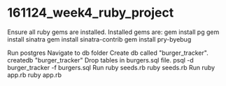 # 161124_week4_ruby_project

Ensure all ruby gems are installed. Installed gems are:
	gem install pg
	gem install sinatra
	gem install sinatra-contrib
	gem install pry-byebug
	
Run postgres
Navigate to db folder
Create db called "burger_tracker".    createdb "burger_tracker"
Drop tables in burgers.sql file.    psql -d burger_tracker -f burgers.sql
Run ruby seeds.rb    ruby seeds.rb
Run ruby app.rb    ruby app.rb
